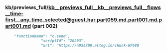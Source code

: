 ### kb/previews_full/kb__previews_full__kb__previews_full__flows__time-first__any_time_selected@guest.har.part059.md.part001.md.part001.md (part 002)

```md
    "functionName": "c.send",
                "scriptId": "20293",
                "url": "https://n958200.alteg.io/chunk-6FGVQ
```

```
